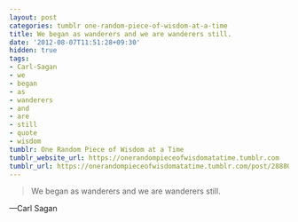 ```yaml
---
layout: post
categories: tumblr one-random-piece-of-wisdom-at-a-time
title: We began as wanderers and we are wanderers still.
date: '2012-08-07T11:51:28+09:30'
hidden: true
tags:
- Carl-Sagan
- we
- began
- as
- wanderers
- and
- are
- still
- quote
- wisdom
tumblr: One Random Piece of Wisdom at a Time
tumblr_website_url: https://onerandompieceofwisdomatatime.tumblr.com
tumblr_url: https://onerandompieceofwisdomatatime.tumblr.com/post/28880347603/we-began-as-wanderers-and-we-are-wanderers-still
---
```

> We began as wanderers and we are wanderers still.

—Carl Sagan
